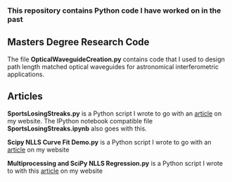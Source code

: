 ### This repository contains Python code I have worked on in the past ###

## Masters Degree Research Code
The file **OpticalWaveguideCreation.py** contains code that I used to design path length matched optical waveguides for astronomical interferometric applications.

## Articles ##

**SportsLosingStreaks.py** is a Python script I wrote to go with an [article](https://nedcharles.com/data%20science/Sports_Losing_Streaks.html) on my website. The IPython notebook compatible file **SportsLosingStreaks.ipynb** also goes with this.

**Scipy NLLS Curve Fit Demo.py** is a Python script I wrote to go with an [article](https://nedcharles.com/regression/Nonlinear_Least_Squares_Regression_For_Python.html) on my website

**Multiprocessing and SciPy NLLS Regression.py** is a Python script I wrote to with this [article](https://nedcharles.com/regression/Using_Python_Multiprocessing_with_NLLS_Regression.html) on my website
